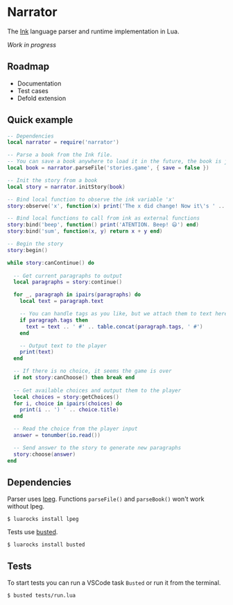# Narrator
The [Ink](https://www.inklestudios.com/ink/) language parser and runtime implementation in Lua.

*Work in progress*

## Roadmap
- Documentation
- Test cases
- Defold extension

## Quick example

```lua
-- Dependencies
local narrator = require('narrator')

-- Parse a book from the Ink file.
-- You can save a book anywhere to load it in the future, the book is just a Lua table.
local book = narrator.parseFile('stories.game', { save = false })

-- Init the story from a book
local story = narrator.initStory(book)

-- Bind local function to observe the ink variable 'x'
story:observe('x', function(x) print('The x did change! Now it\'s ' .. x) end)

-- Bind local functions to call from ink as external functions
story:bind('beep', function() print('ATENTION. Beep! 😃') end)
story:bind('sum', function(x, y) return x + y end)

-- Begin the story
story:begin()

while story:canContinue() do
  
  -- Get current paragraphs to output
  local paragraphs = story:continue()

  for _, paragraph in ipairs(paragraphs) do
    local text = paragraph.text

    -- You can handle tags as you like, but we attach them to text here.
    if paragraph.tags then
      text = text .. ' #' .. table.concat(paragraph.tags, ' #')
    end

    -- Output text to the player
    print(text)
  end

  -- If there is no choice, it seems the game is over
  if not story:canChoose() then break end
  
  -- Get available choices and output them to the player
  local choices = story:getChoices()
  for i, choice in ipairs(choices) do
    print(i .. ') ' .. choice.title)
  end

  -- Read the choice from the player input
  answer = tonumber(io.read())

  -- Send answer to the story to generate new paragraphs
  story:choose(answer)
end
```

## Dependencies

Parser uses [lpeg](http://www.inf.puc-rio.br/~roberto/lpeg/). Functions ```parseFile()``` and ```parseBook()``` won't work without lpeg.
```
$ luarocks install lpeg
```

Tests use [busted](https://github.com/Olivine-Labs/busted).
```
$ luarocks install busted
```

## Tests

To start tests you can run a VSCode task ```Busted``` or run it from the terminal.
```
$ busted tests/run.lua
```